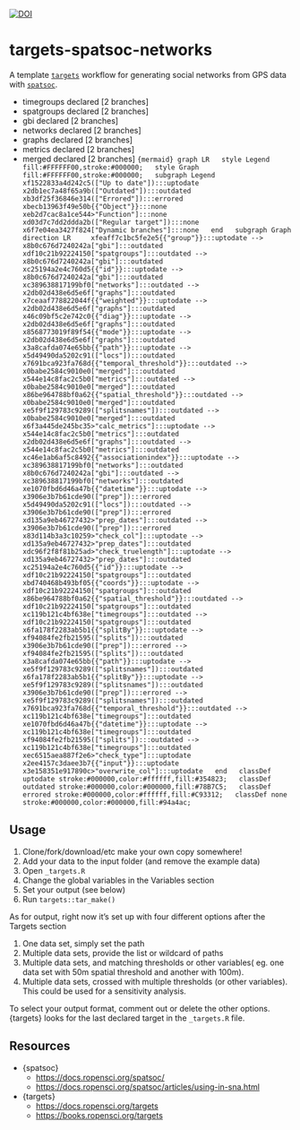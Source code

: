 
[![DOI](https://zenodo.org/badge/353198467.svg)](https://zenodo.org/badge/latestdoi/353198467)

# targets-spatsoc-networks

A template [`targets`](https://github.com/ropensci/targets) workflow for
generating social networks from GPS data with
[`spatsoc`](https://github.com/ropensci/spatsoc/).

- timegroups declared \[2 branches\]
- spatgroups declared \[2 branches\]
- gbi declared \[2 branches\]
- networks declared \[2 branches\]
- graphs declared \[2 branches\]
- metrics declared \[2 branches\]
- merged declared \[2 branches\]
  `{mermaid} graph LR   style Legend fill:#FFFFFF00,stroke:#000000;   style Graph fill:#FFFFFF00,stroke:#000000;   subgraph Legend     xf1522833a4d242c5(["Up to date"]):::uptodate     x2db1ec7a48f65a9b(["Outdated"]):::outdated     xb3df25f36846e314(["Errored"]):::errored     xbecb13963f49e50b{{"Object"}}:::none     xeb2d7cac8a1ce544>"Function"]:::none     xd03d7c7dd2ddda2b(["Regular target"]):::none     x6f7e04ea3427f824["Dynamic branches"]:::none   end   subgraph Graph     direction LR     xfeaff7c1bc5fe2e5{{"group"}}:::uptodate --> x8b0c676d7240242a["gbi"]:::outdated     xdf10c21b92224150["spatgroups"]:::outdated --> x8b0c676d7240242a["gbi"]:::outdated     xc25194a2e4c760d5{{"id"}}:::uptodate --> x8b0c676d7240242a["gbi"]:::outdated     xc389638817199bf0["networks"]:::outdated --> x2db02d438e6d5e6f["graphs"]:::outdated     x7ceaaf778822044f{{"weighted"}}:::uptodate --> x2db02d438e6d5e6f["graphs"]:::outdated     x46c09bf5c2e742c0{{"diag"}}:::uptodate --> x2db02d438e6d5e6f["graphs"]:::outdated     x8568773019f89f54{{"mode"}}:::uptodate --> x2db02d438e6d5e6f["graphs"]:::outdated     x3a8cafda074e65bb{{"path"}}:::uptodate --> x5d49490da5202c91(["locs"]):::outdated     x7691bca923fa768d{{"temporal_threshold"}}:::outdated --> x0babe2584c9010e0["merged"]:::outdated     x544e14c8fac2c5b0["metrics"]:::outdated --> x0babe2584c9010e0["merged"]:::outdated     x86be964788bf0a62{{"spatial_threshold"}}:::outdated --> x0babe2584c9010e0["merged"]:::outdated     xe5f9f129783c9289(["splitsnames"]):::outdated --> x0babe2584c9010e0["merged"]:::outdated     x6f3a445de245bc35>"calc_metrics"]:::uptodate --> x544e14c8fac2c5b0["metrics"]:::outdated     x2db02d438e6d5e6f["graphs"]:::outdated --> x544e14c8fac2c5b0["metrics"]:::outdated     xc46e1ab6af5c8492{{"associationindex"}}:::uptodate --> xc389638817199bf0["networks"]:::outdated     x8b0c676d7240242a["gbi"]:::outdated --> xc389638817199bf0["networks"]:::outdated     xe1070fbd6d46a47b{{"datetime"}}:::uptodate --> x3906e3b7b61cde90(["prep"]):::errored     x5d49490da5202c91(["locs"]):::outdated --> x3906e3b7b61cde90(["prep"]):::errored     xd135a9eb46727432>"prep_dates"]:::outdated --> x3906e3b7b61cde90(["prep"]):::errored     x83d114b3a3c10259>"check_col"]:::uptodate --> xd135a9eb46727432>"prep_dates"]:::outdated     xdc96f2f8f81b25ad>"check_truelength"]:::uptodate --> xd135a9eb46727432>"prep_dates"]:::outdated     xc25194a2e4c760d5{{"id"}}:::uptodate --> xdf10c21b92224150["spatgroups"]:::outdated     xbd740468b493bf05{{"coords"}}:::uptodate --> xdf10c21b92224150["spatgroups"]:::outdated     x86be964788bf0a62{{"spatial_threshold"}}:::outdated --> xdf10c21b92224150["spatgroups"]:::outdated     xc119b121c4bf638e["timegroups"]:::outdated --> xdf10c21b92224150["spatgroups"]:::outdated     x6fa178f2283ab5b1{{"splitBy"}}:::uptodate --> xf94084fe2fb21595(["splits"]):::outdated     x3906e3b7b61cde90(["prep"]):::errored --> xf94084fe2fb21595(["splits"]):::outdated     x3a8cafda074e65bb{{"path"}}:::uptodate --> xe5f9f129783c9289(["splitsnames"]):::outdated     x6fa178f2283ab5b1{{"splitBy"}}:::uptodate --> xe5f9f129783c9289(["splitsnames"]):::outdated     x3906e3b7b61cde90(["prep"]):::errored --> xe5f9f129783c9289(["splitsnames"]):::outdated     x7691bca923fa768d{{"temporal_threshold"}}:::outdated --> xc119b121c4bf638e["timegroups"]:::outdated     xe1070fbd6d46a47b{{"datetime"}}:::uptodate --> xc119b121c4bf638e["timegroups"]:::outdated     xf94084fe2fb21595(["splits"]):::outdated --> xc119b121c4bf638e["timegroups"]:::outdated     xec6515aea887f2e6>"check_type"]:::uptodate     x2ee4157c3daee3b7{{"input"}}:::uptodate     x3e158351e917890c>"overwrite_col"]:::uptodate   end   classDef uptodate stroke:#000000,color:#ffffff,fill:#354823;   classDef outdated stroke:#000000,color:#000000,fill:#78B7C5;   classDef errored stroke:#000000,color:#ffffff,fill:#C93312;   classDef none stroke:#000000,color:#000000,fill:#94a4ac;`

## Usage

1.  Clone/fork/download/etc make your own copy somewhere!
2.  Add your data to the input folder (and remove the example data)
3.  Open `_targets.R`
4.  Change the global variables in the Variables section
5.  Set your output (see below)
6.  Run `targets::tar_make()`

As for output, right now it’s set up with four different options after
the Targets section

1.  One data set, simply set the path
2.  Multiple data sets, provide the list or wildcard of paths
3.  Multiple data sets, and matching thresholds or other variables( eg.
    one data set with 50m spatial threshold and another with 100m).
4.  Multiple data sets, crossed with multiple thresholds (or other
    variables). This could be used for a sensitivity analysis.

To select your output format, comment out or delete the other options.
{targets} looks for the last declared target in the `_targets.R` file.

## Resources

- {spatsoc}
  - <https://docs.ropensci.org/spatsoc/>
  - <https://docs.ropensci.org/spatsoc/articles/using-in-sna.html>
- {targets}
  - <https://docs.ropensci.org/targets>
  - <https://books.ropensci.org/targets>
